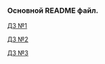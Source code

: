 ### Основной README файл.
[ДЗ №1](https://github.com/Natalliadergay/ylab/blob/main/%D0%94%D0%97%201.md)


[ДЗ №2](https://github.com/Natalliadergay/ylab/blob/main/%D0%94%D0%97%202.md)


[ДЗ №3](https://github.com/Natalliadergay/ylab/blob/main/%D0%94%D0%97%203.md)
